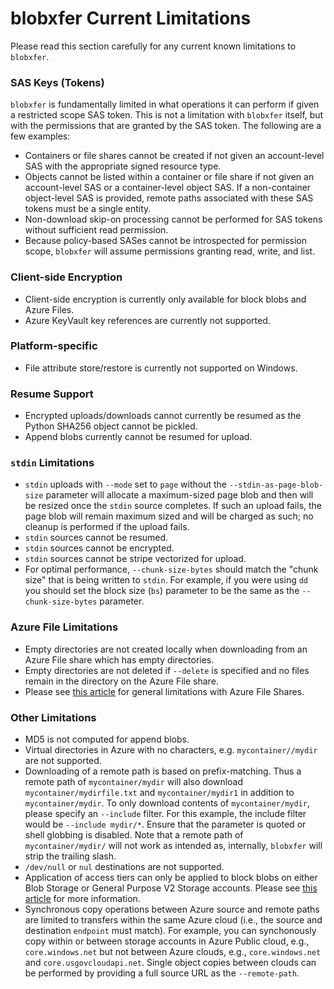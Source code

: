 # blobxfer Current Limitations
Please read this section carefully for any current known limitations to
`blobxfer`.

### SAS Keys (Tokens)
`blobxfer` is fundamentally limited in what operations it can perform
if given a restricted scope SAS token. This is not a limitation with
`blobxfer` itself, but with the permissions that are granted by the SAS
token. The following are a few examples:

* Containers or file shares cannot be created if not given an
  account-level SAS with the appropriate signed resource type.
* Objects cannot be listed within a container or file share if not given
  an account-level SAS or a container-level object SAS. If a
  non-container object-level SAS is provided, remote
  paths associated with these SAS tokens must be a single entity.
* Non-download skip-on processing cannot be performed for SAS tokens
  without sufficient read permission.
* Because policy-based SASes cannot be introspected for permission scope,
  `blobxfer` will assume permissions granting read, write, and list.

### Client-side Encryption
* Client-side encryption is currently only available for block blobs and
Azure Files.
* Azure KeyVault key references are currently not supported.

### Platform-specific
* File attribute store/restore is currently not supported on Windows.

### Resume Support
* Encrypted uploads/downloads cannot currently be resumed as the Python
SHA256 object cannot be pickled.
* Append blobs currently cannot be resumed for upload.

### `stdin` Limitations
* `stdin` uploads with `--mode` set to `page` without the
`--stdin-as-page-blob-size` parameter will allocate a maximum-sized page
blob and then will be resized once the `stdin` source completes. If such
an upload fails, the page blob will remain maximum sized and will be
charged as such; no cleanup is performed if the upload fails.
* `stdin` sources cannot be resumed.
* `stdin` sources cannot be encrypted.
* `stdin` sources cannot be stripe vectorized for upload.
* For optimal performance, `--chunk-size-bytes` should match the "chunk size"
that is being written to `stdin`. For example, if you were using `dd` you
should set the block size (`bs`) parameter to be the same as the
`--chunk-size-bytes` parameter.

### Azure File Limitations
* Empty directories are not created locally when downloading from an Azure
File share which has empty directories.
* Empty directories are not deleted if `--delete` is specified and no files
remain in the directory on the Azure File share.
* Please see [this article](https://msdn.microsoft.com/en-us/library/azure/dn744326.aspx)
for general limitations with Azure File Shares.

### Other Limitations
* MD5 is not computed for append blobs.
* Virtual directories in Azure with no characters, e.g. `mycontainer//mydir`
are not supported.
* Downloading of a remote path is based on prefix-matching. Thus a remote path
of `mycontainer/mydir` will also download `mycontainer/mydirfile.txt` and
`mycontainer/mydir1` in addition to `mycontainer/mydir`. To only download
contents of `mycontainer/mydir`, please specify an `--include` filter. For
this example, the include filter would be `--include mydir/*`. Ensure that
the parameter is quoted or shell globbing is disabled. Note that a
remote path of `mycontainer/mydir/` will not work as intended as, internally,
`blobxfer` will strip the trailing slash.
* `/dev/null` or `nul` destinations are not supported.
* Application of access tiers can only be applied to block blobs on either
Blob Storage or General Purpose V2 Storage accounts. Please see
[this article](https://docs.microsoft.com/en-us/azure/storage/blobs/storage-blob-storage-tiers)
for more information.
* Synchronous copy operations between Azure source and remote paths are
limited to transfers within the same Azure cloud (i.e., the source and
destination `endpoint` must match). For example, you can synchonously copy
within or between storage accounts in Azure Public cloud,
e.g., `core.windows.net` but not between Azure clouds, e.g.,
`core.windows.net` and `core.usgovcloudapi.net`. Single object copies between
clouds can be performed by providing a full source URL as the `--remote-path`.
